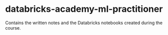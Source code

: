 # databricks-academy-ml-practitioner
Contains the written notes and the Databricks notebooks created during the course.
